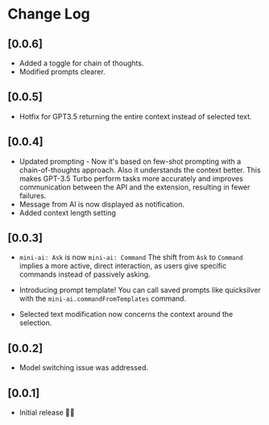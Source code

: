 # Change Log

## [0.0.6]
- Added a toggle for chain of thoughts.
- Modified prompts clearer.

## [0.0.5]
- Hotfix for GPT3.5 returning the entire context instead of selected text.

## [0.0.4]

- Updated prompting - Now it's based on few-shot prompting with a chain-of-thoughts approach. Also it understands the context better. This makes GPT-3.5 Turbo perform tasks more accurately and improves communication between the API and the extension, resulting in fewer failures.
- Message from AI is now displayed as notification.
- Added context length setting

## [0.0.3]

- `mini-ai: Ask` is now `mini-ai: Command`
The shift from `Ask` to `Command` implies a more active, direct interaction, as users give specific commands instead of passively asking.

- Introducing prompt template!
You can call saved prompts like quicksilver with the `mini-ai.commandFromTemplates` command.

- Selected text modification now concerns the context around the selection.

## [0.0.2] 

- Model switching issue was addressed.

## [0.0.1]

- Initial release 🎉🥳